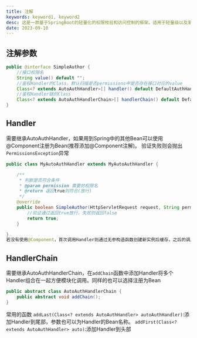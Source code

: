 ```yaml
---
title: 注解
keywords: keyword1, keyword2
desc: 这是一款基于SpringBoot的轻量化的权限校验和访问控制的框架。适用于轻量级以及渐进式的项目。
date: 2023-09-10
---
```



## 注解参数
```java
public @interface SimpleAuthor {
    //接口权限名
    String value() default "";
    //鉴权Handler的Class，默认扫描是否permissions中是否存在接口对应的value
    Class<? extends AutoAuthHandler>[] handler() default DefaultAuthHandler.class;
    //鉴权Handler链的Class
    Class<? extends AutoAuthHandlerChain>[] handlerChain() default DefaultAuthHandlerChain.class;
}
```
## Handler
需要继承AutoAuthHandler，如果用到Spring中的其他Bean可以使用@Component注册为Bean(推荐添加@Component注解)。
验证失败则会抛出`PermissionsException`异常
```java
public class MyAutoAuthHandler extends MyAutoAuthHandler {

    /**
     * 判断是否符合条件
     * @param permission 需要的权限名 
     * @return 返回true则符合(放行)
     */
    @override
    public boolean SimpleAuthor(HttpServletRequest request, String permission){
        //验证通过返回true放行，失败则返回false
        return true;
    }

}
若没有使用@Component，首次调用Handler则通过无参构造函数创建新实例后缓存，之后的调用则会查询缓存中对应的Handler对象，可以使用`simple-auth.func.handler-cache=true`配置关闭缓存。
```
## HandlerChain
需要继承AutoAuthHandlerChain，在`addChain`函数中添加Handler将多个Handler组合在一起方便模块化调用。同样的也可以选择注册为Bean
```java
public abstract class AutoAuthHandlerChain {
    public abstract void addChain();
}
```
常用的函数
`addLast(Class<? extends AutoAuthHandler> autoAuthHandler)`:添加Handler到尾部，参数也可以为Handler的Bean名称。
`addFirst(Class<? extends AutoAuthHandler> auto)`:添加Handler到头部